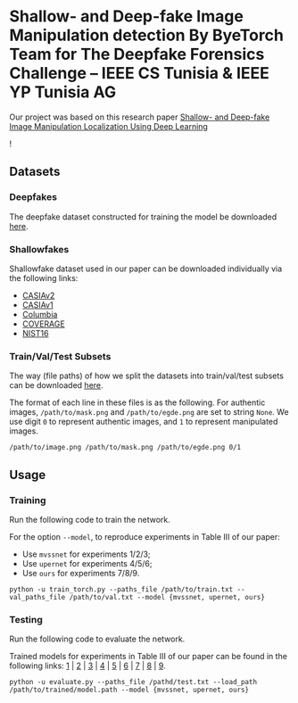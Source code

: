 # Shallow- and Deep-fake Image Manipulation detection By ByeTorch Team for The Deepfake Forensics Challenge – IEEE CS Tunisia & IEEE YP Tunisia AG 

Our project was based on this research paper  [Shallow- and Deep-fake Image Manipulation Localization Using Deep Learning]() 

!

## Datasets

### Deepfakes

The deepfake dataset constructed for training the model be downloaded [here](https://www.dropbox.com/s/o5410tl5v4vxsth/ICNC2023-Deepfakes.tar.xz?dl=0).

### Shallowfakes

Shallowfake dataset used in our paper can be downloaded individually via the following links:

- [CASIAv2](https://github.com/namtpham/casia2groundtruth)
- [CASIAv1](https://github.com/namtpham/casia1groundtruth)
- [Columbia](https://www.ee.columbia.edu/ln/dvmm/downloads/authsplcuncmp/)
- [COVERAGE](https://github.com/wenbihan/coverage)
- [NIST16](https://www.nist.gov/itl/iad/mig/open-media-forensics-challenge)

### Train/Val/Test Subsets

The way (file paths) of how we split the datasets into train/val/test subsets can be downloaded [here](https://www.dropbox.com/s/opjpz9hoy5xm4um/paths.zip?dl=0).

The format of each line in these files is as the following. For authentic images, `/path/to/mask.png` and `/path/to/egde.png` are set to string `None`. We use digit `0` to represent authentic images, and `1` to represent manipulated images.

```
/path/to/image.png /path/to/mask.png /path/to/egde.png 0/1
```

## Usage

### Training

Run the following code to train the network.

For the option `--model`, to reproduce experiments in Table III of our paper:

- Use `mvssnet` for experiments 1/2/3;
- Use `upernet` for experiments 4/5/6;
- Use `ours` for experiments 7/8/9.

```
python -u train_torch.py --paths_file /path/to/train.txt --val_paths_file /path/to/val.txt --model {mvssnet, upernet, ours}
```

### Testing

Run the following code to evaluate the network.

Trained models for experiments in Table III of our paper can be found in the following links: [1](https://www.dropbox.com/s/jov5nsj47pyfv16/1.pth?dl=0) | [2](https://www.dropbox.com/s/w9eviamadmc0feh/2.pth?dl=0) | [3](https://www.dropbox.com/s/4pq92dmjzepi0uk/3.pth?dl=0) | [4](https://www.dropbox.com/s/i9eakxvww8vsbh7/4.pth?dl=0) | [5](https://www.dropbox.com/s/0jx8pxq1aksir18/5.pth?dl=0) | [6](https://www.dropbox.com/s/adsvglkcwv6ttnj/6.pth?dl=0) | [7](https://www.dropbox.com/s/nr81w432k9llztc/7.pth?dl=0) | [8](https://www.dropbox.com/s/g2n58undkom78tb/8.pth?dl=0) | [9](https://www.dropbox.com/s/zzk4eump5xfbqmz/9.pth?dl=0).
```
python -u evaluate.py --paths_file /pathd/test.txt --load_path /path/to/trained/model.path --model {mvssnet, upernet, ours}



